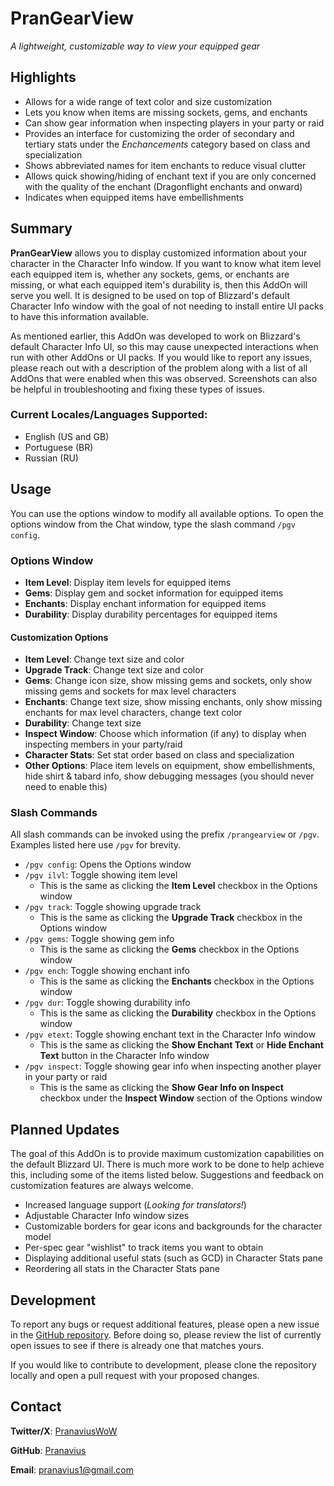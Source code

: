 # PranGearView
*A lightweight, customizable way to view your equipped gear*

## Highlights
- Allows for a wide range of text color and size customization
- Lets you know when items are missing sockets, gems, and enchants
- Can show gear information when inspecting players in your party or raid
- Provides an interface for customizing the order of secondary and tertiary stats under the *Enchancements* category based on class and specialization
- Shows abbreviated names for item enchants to reduce visual clutter
- Allows quick showing/hiding of enchant text if you are only concerned with the quality of the enchant (Dragonflight enchants and onward)
- Indicates when equipped items have embellishments

## Summary
**PranGearView** allows you to display customized information about your character in the Character Info window. If you want to know what item level each equipped item is, whether any sockets, gems, or enchants are missing, or what each equipped item's durability is, then this AddOn will serve you well. It is designed to be used on top of Blizzard's default Character Info window with the goal of not needing to install entire UI packs to have this information available.

As mentioned earlier, this AddOn was developed to work on Blizzard's default Character Info UI, so this may cause unexpected interactions when run with other AddOns or UI packs. If you would like to report any issues, please reach out with a description of the problem along with a list of all AddOns that were enabled when this was observed. Screenshots can also be helpful in troubleshooting and fixing these types of issues.

### Current Locales/Languages Supported:
- English (US and GB)
- Portuguese (BR)
- Russian (RU)

## Usage
You can use the options window to modify all available options. To open the options window from the Chat window, type the slash command `/pgv config`.

### Options Window
- **Item Level**: Display item levels for equipped items
- **Gems**: Display gem and socket information for equipped items
- **Enchants**: Display enchant information for equipped items
- **Durability**: Display durability percentages for equipped items

#### Customization Options
- **Item Level**: Change text size and color
- **Upgrade Track**: Change text size and color
- **Gems**: Change icon size, show missing gems and sockets, only show missing gems and sockets for max level characters
- **Enchants**: Change text size, show missing enchants, only show missing enchants for max level characters, change text color
- **Durability**: Change text size
- **Inspect Window**: Choose which information (if any) to display when inspecting members in your party/raid
- **Character Stats**: Set stat order based on class and specialization
- **Other Options**: Place item levels on equipment, show embellishments, hide shirt & tabard info, show debugging messages (you should never need to enable this)

### Slash Commands
All slash commands can be invoked using the prefix `/prangearview` or `/pgv`. Examples listed here use `/pgv` for brevity.

- `/pgv config`: Opens the Options window
- `/pgv ilvl`: Toggle showing item level
  - This is the same as clicking the **Item Level** checkbox in the Options window
- `/pgv track`: Toggle showing upgrade track
  - This is the same as clicking the **Upgrade Track** checkbox in the Options window
- `/pgv gems`: Toggle showing gem info
  - This is the same as clicking the **Gems** checkbox in the Options window
- `/pgv ench`: Toggle showing enchant info
  - This is the same as clicking the **Enchants** checkbox in the Options window
- `/pgv dur`: Toggle showing durability info
  - This is the same as clicking the **Durability** checkbox in the Options window
- `/pgv etext`: Toggle showing enchant text in the Character Info window
  - This is the same as clicking the **Show Enchant Text** or **Hide Enchant Text** button in the Character Info window
- `/pgv inspect`: Toggle showing gear info when inspecting another player in your party or raid
  - This is the same as clicking the **Show Gear Info on Inspect** checkbox under the **Inspect Window** section of the Options window

## Planned Updates
The goal of this AddOn is to provide maximum customization capabilities on the default Blizzard UI. There is much more work to be done to help achieve this, including some of the items listed below. Suggestions and feedback on customization features are always welcome.

- Increased language support (*Looking for translators!*)
- Adjustable Character Info window sizes
- Customizable borders for gear icons and backgrounds for the character model
- Per-spec gear "wishlist" to track items you want to obtain
- Displaying additional useful stats (such as GCD) in Character Stats pane
- Reordering all stats in the Character Stats pane

## Development
To report any bugs or request additional features, please open a new issue in the [GitHub repository](https://github.com/pranavius/PranGearView/issues). Before doing so, please review the list of currently open issues to see if there is already one that matches yours.

If you would like to contribute to development, please clone the repository locally and open a pull request with your proposed changes.

## Contact
**Twitter/X**: [PranaviusWoW](https://x.com/pranaviuswow)

**GitHub**: [Pranavius](https://github.com/pranavius)

**Email**: [pranavius1@gmail.com](mailto:pranavius1@gmail.com)